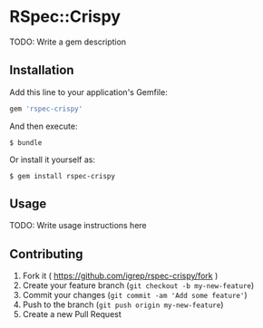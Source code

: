 # RSpec::Crispy

TODO: Write a gem description

## Installation

Add this line to your application's Gemfile:

```ruby
gem 'rspec-crispy'
```

And then execute:

    $ bundle

Or install it yourself as:

    $ gem install rspec-crispy

## Usage

TODO: Write usage instructions here

## Contributing

1. Fork it ( https://github.com/igrep/rspec-crispy/fork )
2. Create your feature branch (`git checkout -b my-new-feature`)
3. Commit your changes (`git commit -am 'Add some feature'`)
4. Push to the branch (`git push origin my-new-feature`)
5. Create a new Pull Request
